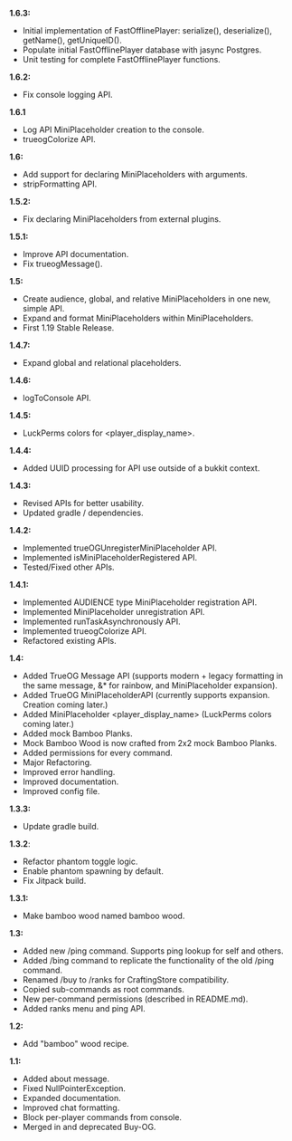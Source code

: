 **1.6.3:**
- Initial implementation of FastOfflinePlayer: serialize(), deserialize(), getName(), getUniqueID().
- Populate initial FastOfflinePlayer database with jasync Postgres.
- Unit testing for complete FastOfflinePlayer functions.

**1.6.2:**
- Fix console logging API.

**1.6.1**
- Log API MiniPlaceholder creation to the console.
- trueogColorize API.

**1.6:**
- Add support for declaring MiniPlaceholders with arguments.
- stripFormatting API.

**1.5.2:**
- Fix declaring MiniPlaceholders from external plugins.

**1.5.1:**
- Improve API documentation.
- Fix trueogMessage().

**1.5:**
- Create audience, global, and relative MiniPlaceholders in one new, simple API.
- Expand and format MiniPlaceholders within MiniPlaceholders.
- First 1.19 Stable Release.

**1.4.7:**
- Expand global and relational placeholders.

**1.4.6:**
- logToConsole API.

**1.4.5:**
- LuckPerms colors for <player_display_name>.

**1.4.4:**
- Added UUID processing for API use outside of a bukkit context.

**1.4.3:**
- Revised APIs for better usability.
- Updated gradle / dependencies.

**1.4.2:**
- Implemented trueOGUnregisterMiniPlaceholder API.
- Implemented isMiniPlaceholderRegistered API.
- Tested/Fixed other APIs.

**1.4.1:**
- Implemented AUDIENCE type MiniPlaceholder registration API.
- Implemented MiniPlaceholder unregistration API.
- Implemented runTaskAsynchronously API.
- Implemented trueogColorize API.
- Refactored existing APIs.

**1.4:**

- Added TrueOG Message API (supports modern + legacy formatting in the same message, &* for rainbow, and MiniPlaceholder expansion).
- Added TrueOG MiniPlaceholderAPI (currently supports expansion. Creation coming later.)
- Added MiniPlaceholder <player_display_name> (LuckPerms colors coming later.)
- Added mock Bamboo Planks.
- Mock Bamboo Wood is now crafted from 2x2 mock Bamboo Planks.
- Added permissions for every command.
- Major Refactoring.
- Improved error handling.
- Improved documentation.
- Improved config file.

**1.3.3:**

- Update gradle build.

**1.3.2**:
- Refactor phantom toggle logic.
- Enable phantom spawning by default.
- Fix Jitpack build.

**1.3.1:**
- Make bamboo wood named bamboo wood.

**1.3:**

- Added new /ping command. Supports ping lookup for self and others.
- Added /bing command to replicate the functionality of the old /ping command.
- Renamed /buy to /ranks for CraftingStore compatibility.
- Copied sub-commands as root commands.
- New per-command permissions (described in README.md).
- Added ranks menu and ping API.

**1.2:**

- Add "bamboo" wood recipe.

**1.1:**

- Added about message.
- Fixed NullPointerException.
- Expanded documentation.
- Improved chat formatting.
- Block per-player commands from console.
- Merged in and deprecated Buy-OG.
